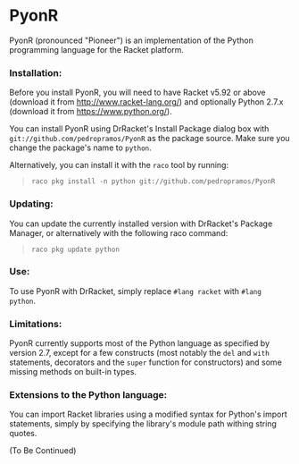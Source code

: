 PyonR
=====

PyonR (pronounced "Pioneer") is an implementation of the Python programming language for the Racket platform.

### Installation:

Before you install PyonR, you will need to have Racket v5.92 or above (download it from http://www.racket-lang.org/) and optionally Python 2.7.x (download it from https://www.python.org/).

You can install PyonR using DrRacket's Install Package dialog box with `git://github.com/pedropramos/PyonR` as the package source. Make sure you change the package's name to `python`.

Alternatively, you can install it with the `raco` tool by running:

> `raco pkg install -n python git://github.com/pedropramos/PyonR`



### Updating:

You can update the currently installed version with DrRacket's Package Manager, or alternatively with the following raco command:

> `raco pkg update python`



### Use:

To use PyonR with DrRacket, simply replace `#lang racket` with `#lang python`.




### Limitations:

PyonR currently supports most of the Python language as specified by version 2.7, except for a few constructs (most notably the `del` and `with` statements, decorators and the `super` function for constructors) and some missing methods on built-in types.



### Extensions to the Python language:

You can import Racket libraries using a modified syntax for Python's import statements, simply by specifying the library's module path withing string quotes. 

(To Be Continued)